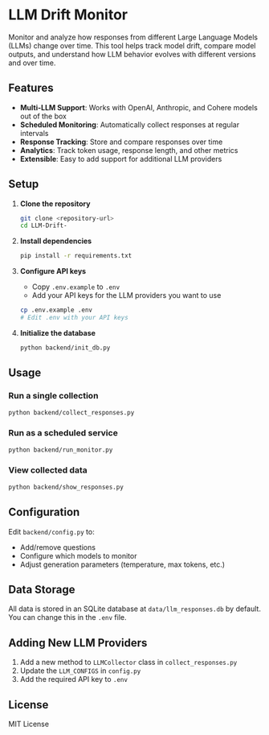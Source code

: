 # LLM Drift Monitor

Monitor and analyze how responses from different Large Language Models (LLMs) change over time. This tool helps track model drift, compare model outputs, and understand how LLM behavior evolves with different versions and over time.

## Features

- **Multi-LLM Support**: Works with OpenAI, Anthropic, and Cohere models out of the box
- **Scheduled Monitoring**: Automatically collect responses at regular intervals
- **Response Tracking**: Store and compare responses over time
- **Analytics**: Track token usage, response length, and other metrics
- **Extensible**: Easy to add support for additional LLM providers

## Setup

1. **Clone the repository**
   ```bash
   git clone <repository-url>
   cd LLM-Drift-
   ```

2. **Install dependencies**
   ```bash
   pip install -r requirements.txt
   ```

3. **Configure API keys**
   - Copy `.env.example` to `.env`
   - Add your API keys for the LLM providers you want to use
   ```bash
   cp .env.example .env
   # Edit .env with your API keys
   ```

4. **Initialize the database**
   ```bash
   python backend/init_db.py
   ```

## Usage

### Run a single collection
```bash
python backend/collect_responses.py
```

### Run as a scheduled service
```bash
python backend/run_monitor.py
```

### View collected data
```bash
python backend/show_responses.py
```

## Configuration

Edit `backend/config.py` to:
- Add/remove questions
- Configure which models to monitor
- Adjust generation parameters (temperature, max tokens, etc.)

## Data Storage

All data is stored in an SQLite database at `data/llm_responses.db` by default. You can change this in the `.env` file.

## Adding New LLM Providers

1. Add a new method to `LLMCollector` class in `collect_responses.py`
2. Update the `LLM_CONFIGS` in `config.py`
3. Add the required API key to `.env`

## License

MIT License
